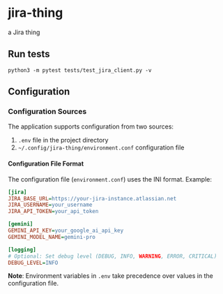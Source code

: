 # jira-thing
a Jira thing



## Run tests

```
python3 -m pytest tests/test_jira_client.py -v
```

## Configuration

### Configuration Sources

The application supports configuration from two sources:

1. `.env` file in the project directory
2. `~/.config/jira-thing/environment.conf` configuration file

#### Configuration File Format

The configuration file (`environment.conf`) uses the INI format. Example:

```ini
[jira]
JIRA_BASE_URL=https://your-jira-instance.atlassian.net
JIRA_USERNAME=your_username
JIRA_API_TOKEN=your_api_token

[gemini]
GEMINI_API_KEY=your_google_ai_api_key
GEMINI_MODEL_NAME=gemini-pro

[logging]
# Optional: Set debug level (DEBUG, INFO, WARNING, ERROR, CRITICAL)
DEBUG_LEVEL=INFO
```

**Note**: Environment variables in `.env` take precedence over values in the configuration file.
